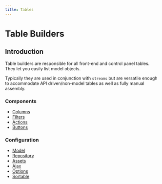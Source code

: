 ```yaml
---
title: Tables
---
```


# Table Builders

<div class="documentation__toc"></div>

## Introduction

Table builders are responsible for all front-end and control panel tables. They let you easily list model objects.

Typically they are used in conjunction with `streams` but are versatile enough to accommodate API driven/non-model tables as well as fully manual assembly.

### Components

- [Columns](../ui/tables/components/columns)
- [Filters](../ui/tables/components/sections)
- [Actions](../ui/tables/components/actions)
- [Buttons](../ui/tables/components/buttons)

### Configuration

- [Model](../ui/tables/configuration/model)
- [Repository](../ui/tables/configuration/repository)
- [Assets](../ui/tables/configuration/assets)
- [Ajax](../ui/tables/configuration/ajax)
- [Options](../ui/tables/configuration/options)
- [Sortable](../ui/tables/configuration/sortable)
